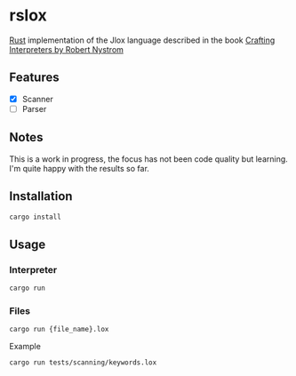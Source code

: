# rslox

[Rust](https://www.rust-lang.org/) implementation of the Jlox language described in the book [Crafting Interpreters by Robert Nystrom](https://craftinginterpreters.com/contents.html)

## Features

- [x] Scanner
- [ ] Parser

## Notes

This is a work in progress, the focus has not been code quality but learning.
I'm quite happy with the results so far.

## Installation

```sh
cargo install
```

## Usage

### Interpreter

```sh
cargo run
```

### Files

```sh
cargo run {file_name}.lox
```

Example

```sh
cargo run tests/scanning/keywords.lox
```
